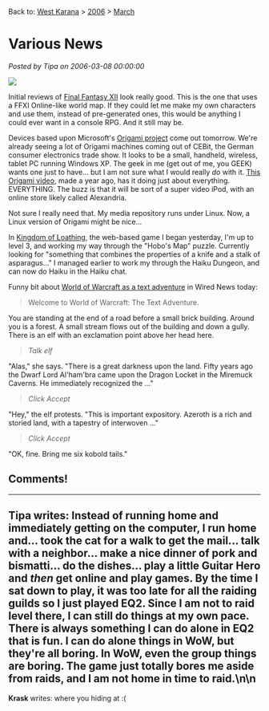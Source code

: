 Back to: [West Karana](/posts/westkarana.md) > [2006](/posts/2006/westkarana.md) > [March](./westkarana.md)
# Various News

*Posted by Tipa on 2006-03-08 00:00:00*

![](http://www.boingboing.net/images/_images_cat-piano.jpg)

Initial reviews of [Final Fantasy XII](http://www.insertcredit.com/archives/001012.html) look really good. This is the one that uses a FFXI Online-like world map. If they could let me make my own characters and use them, instead of pre-generated ones, this would be anything I could ever want in a console RPG. And it still may be.

Devices based upon Microsoft's [Origami project](http://www.origamiproject.com/) come out tomorrow. We're already seeing a lot of Origami machines coming out of CEBit, the German consumer electronics trade show. It looks to be a small, handheld, wireless, tablet PC running Windows XP. The geek in me (get out of me, you GEEK) wants one just to have... but I am not sure what I would really *do* with it. [This Origami video](http://youtube.com/watch?v=mHgkZ-yIQfM), made a year ago, has it doing just about everything. EVERYTHING. The buzz is that it will be sort of a super video iPod, with an online store likely called Alexandria.

Not sure I really need that. My media repository runs under Linux. Now, a Linux version of Origami might be nice...

In [Kingdom of Loathing](http://kingdomofloathing), the web-based game I began yesterday, I'm up to level 3, and working my way through the "Hobo's Map" puzzle. Currently looking for "something that combines the properties of a knife and a stalk of asparagus..." I managed earlier to work my through the Haiku Dungeon, and can now do Haiku in the Haiku chat.

Funny bit about [World of Warcraft as a text adventure](http://www.wired.com/news/columns/0,70348-0.html?tw=rss.index) in Wired News today:

> Welcome to World of Warcraft: The Text Adventure.

You are standing at the end of a road before a small brick building. Around you is a forest. A small stream flows out of the building and down a gully. There is an elf with an exclamation point above her head here.

> *Talk elf*

"Alas," she says. "There is a great darkness upon the land. Fifty years ago the Dwarf Lord Al'ham'bra came upon the Dragon Locket in the Miremuck Caverns. He immediately recognized the ..."

> *Click Accept*

"Hey," the elf protests. "This is important expository. Azeroth is a rich and storied land, with a tapestry of interwoven ..."

> *Click Accept*

"OK, fine. Bring me six kobold tails."


## Comments!
---
**Tipa** writes: Instead of running home and immediately getting on the computer, I run home and... took the cat for a walk to get the mail... talk with a neighbor... make a nice dinner of pork and bismatti... do the dishes... play a little Guitar Hero and <i>then</i> get online and play games. By the time I sat down to play, it was too late for all the raiding guilds so I just played EQ2. Since I am not to raid level there, I can still do things at my own pace. There is always something I can do alone in EQ2 that is fun. I can do alone things in WoW, but they&#039;re all boring. In WoW, even the group things are boring. The game just totally bores me aside from raids, and I am not home in time to raid.\n\n
---
**Krask** writes: where you hiding at :(
